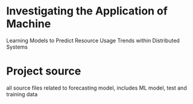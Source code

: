 # Investigating the Application of Machine
Learning Models to Predict Resource Usage
Trends within Distributed Systems

# Project source
all source files related to forecasting model, includes ML model, test and training data

